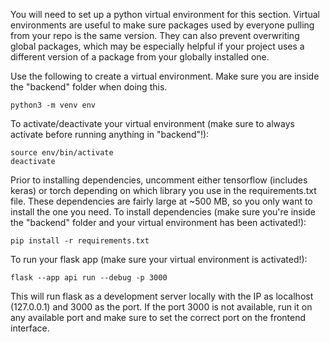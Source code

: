 You will need to set up a python virtual environment for this section. Virtual environments are useful to make sure packages used by everyone pulling from your repo is the same version. They can also prevent overwriting global packages, which may be especially helpful if your project uses a different version of a package from your globally installed one.

Use the following to create a virtual environment. Make sure you are inside the "backend" folder when doing this.
```
python3 -m venv env
```

To activate/deactivate your virtual environment (make sure to always activate before running anything in "backend"!):
```
source env/bin/activate
deactivate
```

Prior to installing dependencies, uncomment either tensorflow (includes keras) or torch depending on which library you use in the requirements.txt file. These dependencies are fairly large at ~500 MB, so you only want to install the one you need.
To install dependencies (make sure you're inside the "backend" folder and your virtual environment has been activated!):
```
pip install -r requirements.txt
```

To run your flask app (make sure your virtual environment is activated!):
```
flask --app api run --debug -p 3000
```

This will run flask as a development server locally with the IP as localhost (127.0.0.1) and 3000 as the port. If the port 3000 is not available, run it on any available port and make sure to set the correct port on the frontend interface.
